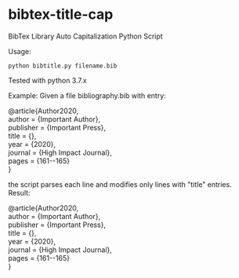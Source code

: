 # bibtex-title-cap
BibTex Library Auto Capitalization Python Script

Usage:

`python bibtitle.py filename.bib`


Tested with python 3.7.x


Example:
Given a file bibliography.bib with entry:

@article{Author2020,  
  author    = {Important Author},  
  publisher = {Important Press},  
  title     = {},  
  year      = {2020},  
  journal   = {High Impact Journal},  
  pages     = {161--165}  
}

the script parses each line and modifies only lines with "title" entries.  
Result:  
  
@article{Author2020,  
  author    = {Important Author},  
  publisher = {Important Press},  
  title     = {},  
  year      = {2020},  
  journal   = {High Impact Journal},  
  pages     = {161--165}  
}  
